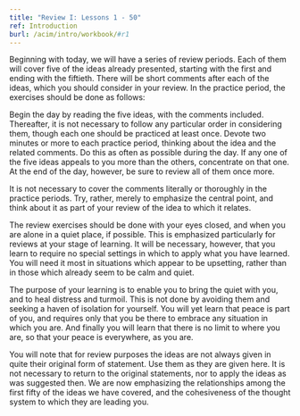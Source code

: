 ```yaml
---
title: "Review I: Lessons 1 - 50"
ref: Introduction
burl: /acim/intro/workbook/#r1
---
```


Beginning with today, we will have a series of review periods. Each of
them will cover five of the ideas already presented, starting with the
first and ending with the fiftieth. There will be short comments after
each of the ideas, which you should consider in your review. In the
practice period, the exercises should be done as follows:

Begin the day by reading the five ideas, with the comments
included. Thereafter, it is not necessary to follow any particular order
in considering them, though each one should be practiced at least once.
Devote two minutes or more to each practice period, thinking about the
idea and the related comments. Do this as often as possible during the
day. If any one of the five ideas appeals to you more than the others,
concentrate on that one. At the end of the day, however, be sure to
review all of them once more.

It is not necessary to cover the comments literally or thoroughly in the
practice periods. Try, rather, merely to emphasize the central point,
and think about it as part of your review of the idea to which it
relates.

The review exercises should be done with your eyes closed, and when you
are alone in a quiet place, if possible. This is emphasized particularly
for reviews at your stage of learning. It will be necessary, however,
that you learn to require no special settings in which to apply what you
have learned. You will need it most in situations which appear to be
upsetting, rather than in those which already seem to be calm and quiet.

The purpose of your learning is to enable you to bring the quiet with
you, and to heal distress and turmoil. This is not done by avoiding them
and seeking a haven of isolation for yourself. You will yet learn that
peace is part of you, and requires only that you be there to embrace any
situation in which you are. And finally you will learn that there is no
limit to where you are, so that your peace is everywhere, as you are.

You will note that for review purposes the ideas are not always given in
quite their original form of statement. Use them as they are given here.
It is not necessary to return to the original statements, nor
to apply the ideas as was suggested then. We are now emphasizing the
relationships among the first fifty of the ideas we have covered, and
the cohesiveness of the thought system to which they are leading you.

